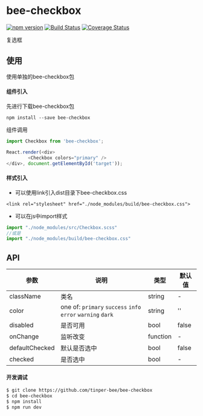 # bee-checkbox
[![npm version](https://img.shields.io/npm/v/bee-checkbox.svg)](https://www.npmjs.com/package/bee-checkbox)
[![Build Status](https://img.shields.io/travis/tinper-bee/bee-checkbox/master.svg)](https://travis-ci.org/tinper-bee/bee-checkbox)
[![Coverage Status](https://coveralls.io/repos/github/tinper-bee/bee-checkbox/badge.svg?branch=master)](https://coveralls.io/github/tinper-bee/bee-checkbox?branch=master)

复选框

## 使用
使用单独的bee-checkbox包
#### 组件引入
先进行下载bee-checkbox包

```
npm install --save bee-checkbox
```
组件调用
```js
import Checkbox from 'bee-checkbox';

React.render(<div>
        <Checkbox colors="primary" />
</div>, document.getElementById('target'));

```
#### 样式引入
- 可以使用link引入dist目录下bee-checkbox.css
```
<link rel="stylesheet" href="./node_modules/build/bee-checkbox.css">
```
- 可以在js中import样式
```js
import "./node_modules/src/Checkbox.scss"
//或是
import "./node_modules/build/bee-checkbox.css"
```


## API
|参数|说明|类型|默认值|
|---|----|---|------|
|className|类名|string|-|
|color|one of: `primary` `success` `info` `error`  `warning` `dark`|string|''|
|disabled|是否可用|bool|false|
|onChange|监听改变|function|-|
|defaultChecked|默认是否选中|bool|false|
|checked|是否选中|bool|-|

#### 开发调试

```sh
$ git clone https://github.com/tinper-bee/bee-checkbox
$ cd bee-checkbox
$ npm install
$ npm run dev
```

